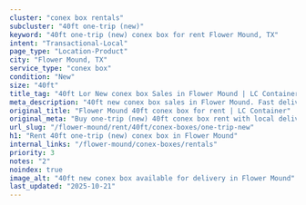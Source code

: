 ```yaml
---
cluster: "conex box rentals"
subcluster: "40ft one-trip (new)"
keyword: "40ft one-trip (new) conex box for rent Flower Mound, TX"
intent: "Transactional-Local"
page_type: "Location-Product"
city: "Flower Mound, TX"
service_type: "conex box"
condition: "New"
size: "40ft"
title_tag: "40ft Lor New conex box Sales in Flower Mound | LC Container"
meta_description: "40ft new conex box sales in Flower Mound. Fast delivery, competitive pricing. Serving conex boxes area. Quote ID: 4DI. Call (214) 524-4168 for your free quote today."
original_title: "Flower Mound 40ft conex box for rent | LC Container"
original_meta: "Buy one-trip (new) 40ft conex box rent with local delivery in Flower Mound, TX. LC Container — local Since 2003. Request a fast quote today."
url_slug: "/flower-mound/rent/40ft/conex-boxes/one-trip-new"
h1: "Rent 40ft one-trip (new) conex box in Flower Mound"
internal_links: "/flower-mound/conex-boxes/rentals"
priority: 3
notes: "2"
noindex: true
image_alt: "40ft new conex box available for delivery in Flower Mound"
last_updated: "2025-10-21"
---
```


<!-- TODO: Add unique city/inventory copy, images, and internal links here. -->
